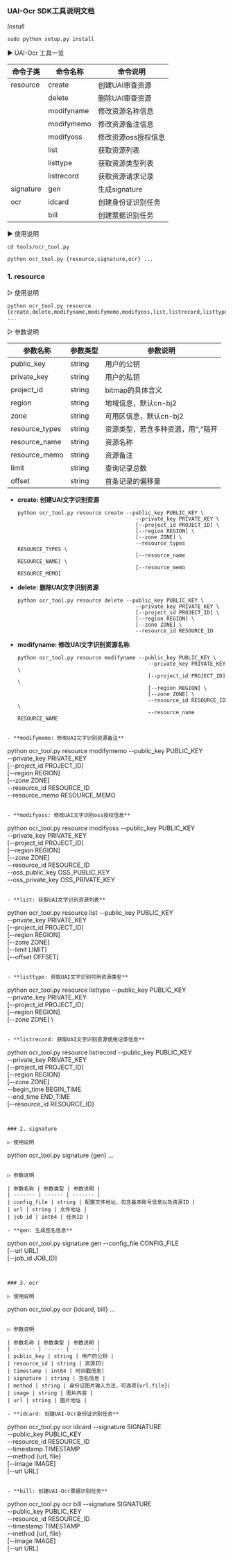 ### UAI-Ocr SDK工具说明文档

*Install*

```
sudo python setup.py install

```

► UAI-Ocr 工具一览

| 命令子类       | 命令名称       | 命令说明            |
| ---------- | ---------- | ------------------------ |
| resource   | create      | 创建UAI审查资源 |
|            | delete      | 删除UAI审查资源 |
|			 | modifyname  | 修改资源名称信息 |
| 			 | modifymemo  | 修改资源备注信息 |
|            | modifyoss   | 修改资源oss授权信息 |
|            | list        | 获取资源列表 |
|            | listtype    | 获取资源类型列表 |
|            | listrecord  | 获取资源请求记录 |
| signature  | gen         | 生成signature |
| ocr        | idcard      | 创建身份证识别任务 |
|            | bill        | 创建票据识别任务 |

► 使用说明

```
cd tools/ocr_tool.py

python ocr_tool.py {resource,signature,ocr} ...
```
### 1. resource

▷ 使用说明

```
python ocr_tool.py resource {create,delete,modifyname,modifymemo,modifyoss,list,listrecord,listtype} ...
```

▷ 参数说明

| 参数名称 | 参数类型 | 参数说明 |
| ------- | ------ | ------- |
| public_key | string | 用户的公钥 |
| private_key | string | 用户的私钥 |
| project_id | string | bitmap的具体含义 |
| region | string | 地域信息，默认cn-bj2 |
| zone | string | 可用区信息，默认cn-bj2 |
| resource_types | string | 资源类型，若含多种资源，用","隔开|
| resource_name | string | 资源名称 |
| resource_memo | string | 资源备注 |
| limit  | string | 查询记录总数 |
| offset | string | 首条记录的偏移量 |

- **create: 创建UAI文字识别资源**
  ```
  python ocr_tool.py resource create --public_key PUBLIC_KEY \
                                      	--private_key PRIVATE_KEY \
                                      	[--project_id PROJECT_ID] \
                                      	[--region REGION] \
                                      	[--zone ZONE] \
                                      	--resource_types RESOURCE_TYPES \
                                      	[--resource_name RESOURCE_NAME] \
                                      	[--resource_memo RESOURCE_MEMO]
  ```

- **delete: 删除UAI文字识别资源**

  ```
  python ocr_tool.py resource delete --public_key PUBLIC_KEY \
                                      	--private_key PRIVATE_KEY \
                                      	[--project_id PROJECT_ID] \
                                      	[--region REGION] \
                                      	[--zone ZONE] \
                                      	--resource_id RESOURCE_ID
  ```

- **modifyname: 修改UAI文字识别资源名称**

  ```
  python ocr_tool.py resource modifyname --public_key PUBLIC_KEY \
                                      	    --private_key PRIVATE_KEY \
                                      	    [--project_id PROJECT_ID] \
                                            [--region REGION] \
                                      	    [--zone ZONE] \
                                      	    --resource_id RESOURCE_ID \
                                      	    --resource_name RESOURCE_NAME
 ```

- **modifymemo: 修改UAI文字识别资源备注**

  ```
  python ocr_tool.py resource modifymemo --public_key PUBLIC_KEY \
                                      	    --private_key PRIVATE_KEY \
                                      	    [--project_id PROJECT_ID] \
                                            [--region REGION] \
                                      	    [--zone ZONE] \
                                      	    --resource_id RESOURCE_ID \
                                      	    --resource_memo RESOURCE_MEMO
 ```

- **modifyoss: 修改UAI文字识别oss授权信息**

  ```
  python ocr_tool.py resource modifyoss --public_key PUBLIC_KEY \
                                      	    --private_key PRIVATE_KEY \
                                      	    [--project_id PROJECT_ID] \
                                            [--region REGION] \
                                      	    [--zone ZONE] \
                                      	    --resource_id RESOURCE_ID \
                                      	    --oss_public_key OSS_PUBLIC_KEY \
                                            --oss_private_key OSS_PRIVATE_KEY

 ```

- **list: 获取UAI文字识别资源列表**

  ```
  python ocr_tool.py resource list --public_key PUBLIC_KEY \
                                      	    --private_key PRIVATE_KEY \
                                      	    [--project_id PROJECT_ID] \
                                            [--region REGION] \
                                      	    [--zone ZONE] \
                                      	    [--limit LIMIT] \
                                      	    [--offset OFFSET]
 ```

- **listtype: 获取UAI文字识别可用资源类型**

  ```
  python ocr_tool.py resource listtype --public_key PUBLIC_KEY \
                                      	    --private_key PRIVATE_KEY \
                                      	    [--project_id PROJECT_ID] \
                                            [--region REGION] \
                                      	    [--zone ZONE] \
 ```

- **listrecord: 获取UAI文字识别资源使用记录信息**

  ```
  python ocr_tool.py resource listrecord   --public_key PUBLIC_KEY \
                                      	    --private_key PRIVATE_KEY \
                                      	    [--project_id PROJECT_ID] \
                                            [--region REGION] \
                                      	    [--zone ZONE] \
                                      	    --begin_time BEGIN_TIME \
                                      	    --end_time END_TIME \
                                      	    [--resource_id RESOURCE_ID]
 ```


### 2. signature

▷ 使用说明

```
python ocr_tool.py signature {gen} ...
```

▷ 参数说明

| 参数名称 | 参数类型 | 参数说明 |
| ------- | ------ | ------- |
| config_file | string | 配置文件地址，包含基本账号信息以及资源ID |
| url | string | 文件地址 |
| job_id | int64 | 任务ID |

- **gen: 生成签名信息**

  ```
  python ocr_tool.py signature gen	--config_file CONFIG_FILE \
  												[--url URL] \
  												[--job_id JOB_ID]
  ```


### 3. ocr

▷ 使用说明

```
python ocr_tool.py ocr {idcard, bill} ...
```

▷ 参数说明

| 参数名称 | 参数类型 | 参数说明 |
| ------- | ------ | ------- |
| public_key | string | 用户的公钥 |
| resource_id | string | 资源ID|
| timestamp | int64 | 时间戳信息|
| signature | string | 签名信息 |
| method | string | 身份证图片输入方法，可选项{url,file}|
| image | string | 图片内容 |
| url | string | 图片地址 |

- **idcard: 创建UAI-Ocr身份证识别任务**

  ```
  python ocr_tool.py ocr idcard   --signature SIGNATURE \
  										--public_key PUBLIC_KEY \
  										--resource_id RESOURCE_ID \
  										--timestamp TIMESTAMP \
  										--method {url, file} \
  										[--image IMAGE] \
  										[--url URL]
  ```

- **bill: 创建UAI-Ocr票据识别任务**

  ```
  python ocr_tool.py ocr bill  --signature SIGNATURE \
  										--public_key PUBLIC_KEY \
  										--resource_id RESOURCE_ID \
  										--timestamp TIMESTAMP \
  										--method {url, file} \
  										[--image IMAGE] \
  										[--url URL]
  ```

